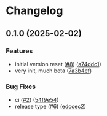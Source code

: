 # Changelog

## 0.1.0 (2025-02-02)


### Features

* initial version reset ([#8](https://github.com/SoferAi/soferai-ts/issues/8)) ([a74ddc1](https://github.com/SoferAi/soferai-ts/commit/a74ddc1b55b90e2adc45170b2422b78a09c9d572))
* very init, much beta ([7a3b4ef](https://github.com/SoferAi/soferai-ts/commit/7a3b4efff25903cb1d63ea80627ae50fc796c402))


### Bug Fixes

* ci ([#2](https://github.com/SoferAi/soferai-ts/issues/2)) ([54f9e54](https://github.com/SoferAi/soferai-ts/commit/54f9e5499412776f87bfd1a4b0981e80af493f05))
* release type ([#6](https://github.com/SoferAi/soferai-ts/issues/6)) ([edccec2](https://github.com/SoferAi/soferai-ts/commit/edccec23b9cf4e909b74000433ff36e36444e9ed))

